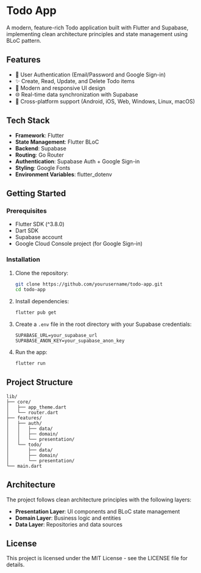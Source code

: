 # Todo App

A modern, feature-rich Todo application built with Flutter and Supabase, implementing clean architecture principles and state management using BLoC pattern.

## Features

- 🔐 User Authentication (Email/Password and Google Sign-in)
- ✨ Create, Read, Update, and Delete Todo items
- 🎨 Modern and responsive UI design
- 🌐 Real-time data synchronization with Supabase
- 📱 Cross-platform support (Android, iOS, Web, Windows, Linux, macOS)

## Tech Stack

- **Framework**: Flutter
- **State Management**: Flutter BLoC
- **Backend**: Supabase
- **Routing**: Go Router
- **Authentication**: Supabase Auth + Google Sign-in
- **Styling**: Google Fonts
- **Environment Variables**: flutter_dotenv

## Getting Started

### Prerequisites

- Flutter SDK (^3.8.0)
- Dart SDK
- Supabase account
- Google Cloud Console project (for Google Sign-in)

### Installation

1. Clone the repository:
   ```bash
   git clone https://github.com/yourusername/todo-app.git
   cd todo-app
   ```

2. Install dependencies:
   ```bash
   flutter pub get
   ```

3. Create a `.env` file in the root directory with your Supabase credentials:
   ```
   SUPABASE_URL=your_supabase_url
   SUPABASE_ANON_KEY=your_supabase_anon_key
   ```

4. Run the app:
   ```bash
   flutter run
   ```

## Project Structure

```
lib/
├── core/
│   ├── app_theme.dart
│   └── router.dart
├── features/
│   ├── auth/
│   │   ├── data/
│   │   ├── domain/
│   │   └── presentation/
│   └── todo/
│       ├── data/
│       ├── domain/
│       └── presentation/
└── main.dart
```

## Architecture

The project follows clean architecture principles with the following layers:
- **Presentation Layer**: UI components and BLoC state management
- **Domain Layer**: Business logic and entities
- **Data Layer**: Repositories and data sources

## License

This project is licensed under the MIT License - see the LICENSE file for details.


